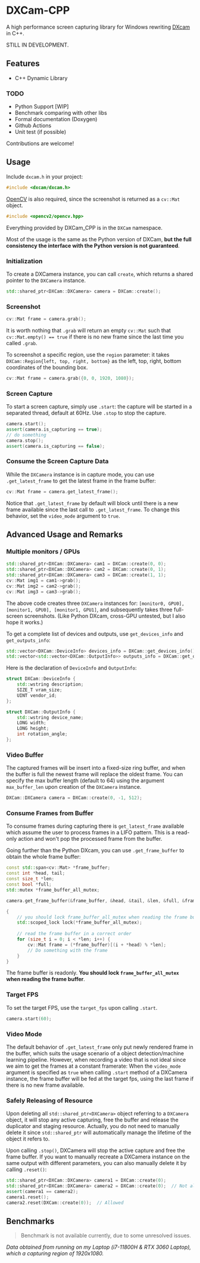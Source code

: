 # DXCam-CPP

A high performance screen capturing library for Windows
rewriting [DXcam](https://github.com/ra1nty/DXcam) in C++.

STILL IN DEVELOPMENT.

## Features

- C++ Dynamic Library

### TODO

- Python Support [WIP]
- Benchmark comparing with other libs
- Formal documentation (Doxygen)
- Github Actions
- Unit test (if possible)

Contributions are welcome!

## Usage

Include `dxcam.h` in your project:

```cpp
#include <dxcam/dxcam.h>
```

[OpenCV](https://github.com/opencv/opencv) is also required, since the
screenshot is returned as a `cv::Mat` object.

```cpp
#include <opencv2/opencv.hpp>
```

Everything provided by DXCam_CPP is in the `DXCam` namespace.

Most of the usage is the same as the Python version of DXCam, **but the full
consistency the interface with the Python version is not guaranteed**.

### Initialization

To create a DXCamera instance, you can call `create`, which returns a
shared pointer to the `DXCamera` instance.

```cpp
std::shared_ptr<DXCam::DXCamera> camera = DXCam::create();
```

### Screenshot

```cpp
cv::Mat frame = camera.grab();
```

It is worth nothing that `.grab` will return an empty `cv::Mat` such
that `cv::Mat.empty() == true` if there is no new frame since
the last time you called `.grab`.

To screenshot a specific region, use the `region` parameter: it takes
`DXCam::Region{left, top, right, bottom}` as the left, top, right, bottom
coordinates of the bounding box.

```cpp
cv::Mat frame = camera.grab({0, 0, 1920, 1080});
```

### Screen Capture

To start a screen capture, simply use `.start`: the capture will be started in a
separated thread, default at 60Hz. Use `.stop` to stop the capture.

```cpp
camera.start();
assert(camera.is_capturing == true);
// do something
camera.stop();
assert(camera.is_capturing == false);
```

### Consume the Screen Capture Data

While the `DXCamera` instance is in capture mode, you can
use `.get_latest_frame` to get the latest frame in the frame buffer:

```cpp
cv::Mat frame = camera.get_latest_frame();
```

Notice that `.get_latest_frame` by default will block until there is a new frame
available since the last call to `.get_latest_frame`. To change this behavior,
set the `video_mode` argument to `true`.

## Advanced Usage and Remarks

### Multiple monitors / GPUs

```cpp
std::shared_ptr<DXCam::DXCamera> cam1 = DXCam::create(0, 0);
std::shared_ptr<DXCam::DXCamera> cam2 = DXCam::create(0, 1);
std::shared_ptr<DXCam::DXCamera> cam3 = DXCam::create(1, 1);
cv::Mat img1 = cam1->grab();
cv::Mat img2 = cam2->grab();
cv::Mat img3 = cam3->grab();
```

The above code creates three `DXCamera` instances
for: `[monitor0, GPU0], [monitor1, GPU0], [monitor1, GPU1]`, and subsequently
takes three full-screen screenshots. (Like Python DXcam, cross-GPU untested, but
I also hope it works.)

To get a complete list of devices and outputs, use `get_devices_info`
and `get_outputs_info`:

```cpp
std::vector<DXCam::DeviceInfo> devices_info = DXCam::get_devices_info();
std::vector<std::vector<DXCam::OutputInfo>> outputs_info = DXCam::get_outputs_info();
```

Here is the declaration of `DeviceInfo` and `OutputInfo`:

```cpp
struct DXCam::DeviceInfo {
    std::wstring description;
    SIZE_T vram_size;
    UINT vendor_id;
};

struct DXCam::OutputInfo {
    std::wstring device_name;
    LONG width;
    LONG height;
    int rotation_angle;
};
```

### Video Buffer

The captured frames will be insert into a fixed-size ring buffer, and when the
buffer is full the newest frame will replace the oldest frame. You can specify
the max buffer length (default to 64) using the argument `max_buffer_len` upon
creation of the `DXCamera` instance.

```cpp
DXCam::DXCamera camera = DXCam::create(0, -1, 512);
```

### Consume Frames from Buffer

To consume frames during capturing there is `get_latest_frame` available which
assume the user to process frames in a LIFO pattern. This is a read-only action
and won't pop the processed frame from the buffer.

Going further than the Python DXcam, you can use `.get_frame_buffer` to obtain
the whole frame buffer:

```cpp
const std::span<cv::Mat> *frame_buffer;
const int *head, tail;
const size_t *len;
const bool *full;
std::mutex *frame_buffer_all_mutex;

camera.get_frame_buffer(&frame_buffer, &head, &tail, &len, &full, &frame_buffer_all_mutex);

{
    // you should lock frame_buffer_all_mutex when reading the frame buffer
    std::scoped_lock lock(*frame_buffer_all_mutex);
    
    // read the frame buffer in a correct order
    for (size_t i = 0; i < *len; i++) {
        cv::Mat frame = (*frame_buffer)[(i + *head) % *len];
        // Do something with the frame
    }
}
```

The frame buffer is readonly. **You should lock `frame_buffer_all_mutex` when
reading the frame buffer**.

### Target FPS

To set the target FPS, use the `target_fps` upon calling `.start`.

```cpp
camera.start(60);
```

### Video Mode

The default behavior of `.get_latest_frame` only put newly rendered frame in the
buffer, which suits the usage scenario of a object detection/machine learning
pipeline. However, when recording a video that is not ideal since we aim to get
the frames at a constant framerate: When the `video_mode` argument is specified
as `true` when calling `.start` method of a DXCamera instance, the frame buffer
will be fed at the target fps, using the last frame if there is no new frame
available.

### Safely Releasing of Resource

Upon deleting all `std::shared_ptr<DXCamera>` object referring to a `DXCamera`
object, it will stop any active capturing, free the buffer and release the
duplicator and staging resource. Actually, you do not need to manually delete it
since `std::shared_ptr` will automatically manage the lifetime of the object it
refers to.

Upon calling `.stop()`, DXCamera will stop the
active capture and free the frame buffer. If you want to manually recreate a
DXCamera instance on the same output with different parameters, you can also
manually delete it by calling `.reset()`:

```cpp
std::shared_ptr<DXCam::DXCamera> camera1 = DXCam::create(0);
std::shared_ptr<DXCam::DXCamera> camera2 = DXCam::create(0);  // Not allowed, camera1 will be returned
assert(camera1 == camera2);
camera1.reset();
camera2.reset(DXCam::create(0));  // Allowed
```

## Benchmarks

> Benchmark is not available currently, due to some unresolved issues.

_Data obtained from running on my Laptop (i7-11800H & RTX 3060 Laptop), which a
capturing region of 1920x1080._
